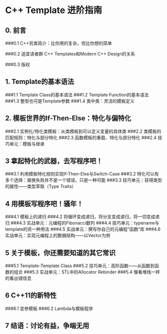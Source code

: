 ﻿
#  C++ Template 进阶指南

## 0. 前言

###0.1 C++另类简介：比你用的复杂，但比你想的简单

###0.2 适宜读者群
C++ Templates和Modern C++ Design的关系

###0.3 版权

## 1. Template的基本语法

###1.1 Template Class的基本语法
###1.2 Template Function的基本语法
###1.3 整型也可是Template参数
###1.4 类中类：灵活的模板定义

## 2.  模板世界的If-Then-Else：特化与偏特化
###2.1 实例化/特化类模板：从类模板到可以定义变量的具体类
###2.2 类模板的匹配规则：特化与部分特化
###2.3 函数模板的重载、特化与部分特化
###2.4 技巧单元：模板与继承

## 3   拿起特化的武器，去写程序吧！
###3.1 利用模板特化规则实现If-Then-Else与Switch-Case
###3.2 特化可以有多个选择：替换失败并不是一个错误，只是一种可能
###3.3 技巧单元：获得类型的属性——类型萃取（Type Traits） 

## 4   用模板写程序吧！骚年！
###4.1 模板上的递归
###4.2 将循环变成递归，将分支变成递归，将一切变成递归
###4.3 实战单元：元编程的Fibonacci数列
###4.4 技巧单元：typename与template的另一种用法
###4.5 实战单元：撰写你自己的元编程“函数”库
###4.6 实战单元：实现元编程上的数据结构——以Vector为例

## 5   关于模板，你还需要知道的其它常识
###5.1 Template-Template Class
###5.2 技巧单元：高阶函数——从函数到函数的组合
###5.3 实战单元：STL中的Allocator Rebinder
###5.4 像看堆栈一样的看出错信息

## 6   C++11的新特性
###6.1 变参模板
###6.2 Lambda与模板程序

## 7   结语：讨论有益，争端无用